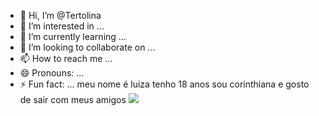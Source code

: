 - 👋 Hi, I’m @Tertolina
- 👀 I’m interested in ...
- 🌱 I’m currently learning ...
- 💞️ I’m looking to collaborate on ...
- 📫 How to reach me ...
- 😄 Pronouns: ...
- ⚡ Fun fact: ...
meu nome é luiza
tenho 18 anos
sou corinthiana e gosto de sair com meus amigos
![](https://images.app.goo.gl/8JYc1HUHrzhLZ3SY7)
<!---
Tertolina/Tertolina is a ✨ special ✨ repository because its `README.md` (this file) appears on your GitHub profile.
You can click the Preview link to take a look at your changes.
--->
